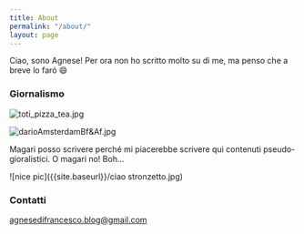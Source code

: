 ```yaml
---
title: About
permalink: "/about/"
layout: page
---
```


Ciao, sono Agnese! Per ora non ho scritto molto su di me, ma penso che a breve lo faró 😄

### Giornalismo

![toti_pizza_tea.jpg](/uploads/toti_pizza_tea.jpg)

![darioAmsterdamBf&Af.jpg](/uploads/darioAmsterdamBf&Af.jpg)

Magari posso scrivere perché mi piacerebbe scrivere qui contenuti pseudo-gioralistici. O magari no! Boh…

![nice pic]({{site.baseurl}}/ciao stronzetto.jpg)


### Contatti

[agnesedifrancesco.blog@gmail.com](email:agnesedifrancesco.blog@gmail.com)
